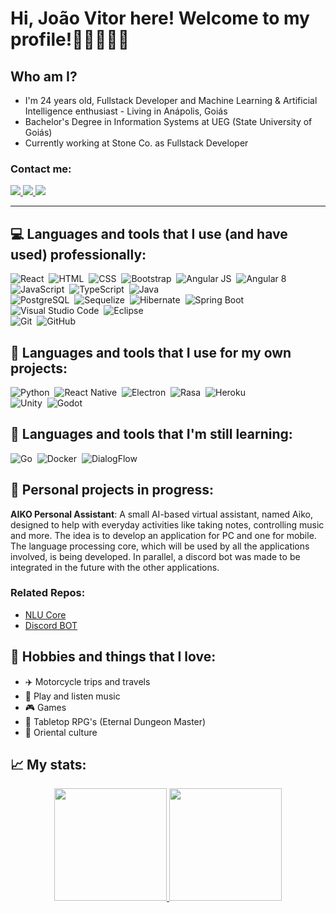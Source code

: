 

<!--
**JoaoVFelipe/JoaoVFelipe** is a ✨ _special_ ✨ repository because its `README.md` (this file) appears on your GitHub profile.-->

# Hi, João Vitor here! Welcome to my profile!👋🏼👨🏻‍💻

## Who am I?
  * I'm 24 years old, Fullstack Developer and Machine Learning & Artificial Intelligence enthusiast - Living in Anápolis, Goiás <br />
  * Bachelor's Degree in Information Systems at UEG (State University of Goiás) <br />
  * Currently working at Stone Co. as Fullstack Developer <br />
  
  ### Contact me:
  <div>
    <a href="https://www.linkedin.com/in/joaovitorfelipedossantos/" target="_blank">
      <img src="https://img.shields.io/badge/-LinkedIn-%230077B5?style=flat-square&logo=linkedin&logoColor=white&logoWidth=10" target="_blank">
    </a>
    <a href="mailto:joaovitor.felipesantos@gmail.com" target="_blank">
      <img src="https://img.shields.io/badge/Gmail-D14836?style=flat-square&logo=gmail&logoColor=white&logoWidth=10" target="_blank">
    </a>
    <a href="https://steamcommunity.com/id/korogishi" target="_blank">
      <img src="https://img.shields.io/badge/Steam-010514?style=flat-square&logo=steam&logoColor=white&logoWidth=15" target="_blank">
    </a>
  </div>
<hr />
  
## :computer: Languages and tools that I use (and have used) professionally:
![React](https://img.shields.io/badge/-React-05122A?style=flat&logo=react)&nbsp;
![HTML](https://img.shields.io/badge/-HTML-05122A?style=flat&logo=HTML5)&nbsp;
![CSS](https://img.shields.io/badge/-CSS-05122A?style=flat&logo=CSS3&logoColor=1572B6)&nbsp;
![Bootstrap](https://img.shields.io/badge/-Bootstrap-05122A?style=flat&logo=bootstrap&logoColor=563D7C)&nbsp;
![Angular JS](https://img.shields.io/badge/-Angular%20JS-05122A?style=flat&logo=AngularJS)&nbsp;
![Angular 8](https://img.shields.io/badge/-Angular%208-05122A?style=flat&logo=Angular)&nbsp;
<br />
![JavaScript](https://img.shields.io/badge/-JavaScript-05122A?style=flat&logo=javascript)&nbsp;
![TypeScript](https://img.shields.io/badge/-TypeScript-05122A?style=flat&logo=typescript)&nbsp;
![Java](https://img.shields.io/badge/-Java-05122A?style=flat&logo=Java&logoColor=FFA518)&nbsp;
<br />
![PostgreSQL](https://img.shields.io/badge/-PostgreSQL-05122A?style=flat&logo=PostgreSQL)&nbsp;
![Sequelize](https://img.shields.io/badge/-Sequelize-05122A?style=flat&logo=Sequelize)&nbsp;
![Hibernate](https://img.shields.io/badge/-Hibernate-05122A?style=flat&logo=Hibernate)&nbsp;
![Spring Boot](https://img.shields.io/badge/-Spring%20Boot-05122A?style=flat&logo=springboot)&nbsp;
<br />
![Visual Studio Code](https://img.shields.io/badge/-Visual%20Studio%20Code-05122A?style=flat&logo=visual-studio-code&logoColor=007ACC)&nbsp;
![Eclipse](https://img.shields.io/badge/-Eclipse-05122A?style=flat&logo=eclipse-ide&logoColor=2C2255)&nbsp;
<br />
![Git](https://img.shields.io/badge/-Git-05122A?style=flat&logo=git)&nbsp;
![GitHub](https://img.shields.io/badge/-GitHub-05122A?style=flat&logo=github)&nbsp;

## :telescope: Languages and tools that I use for my own projects:
![Python](https://img.shields.io/badge/-Python-05122A?style=flat&logo=python&logoColor=007ACC)&nbsp;
![React Native](https://img.shields.io/badge/-React%20Native-05122A?style=flat&logo=react)&nbsp;
![Electron](https://img.shields.io/badge/-Electron-05122A?style=flat&logo=electron)&nbsp;
![Rasa](https://img.shields.io/badge/-Rasa%20NLU-05122A?style=flat&logo=rasa&logoColor=007ACC)&nbsp;
![Heroku](https://img.shields.io/badge/-Heroku-05122A?style=flat&logo=heroku)&nbsp;
<br />
![Unity](https://img.shields.io/badge/-Unity-05122A?style=flat&logo=unity)&nbsp;
![Godot](https://img.shields.io/badge/-Godot-05122A?style=flat&logo=godot-engine)&nbsp;

## :notebook: Languages and tools that I'm still learning:
![Go](https://img.shields.io/badge/-Go-05122A?style=flat&logo=go)&nbsp;
![Docker](https://img.shields.io/badge/-Docker-05122A?style=flat&logo=docker)&nbsp;
![DialogFlow](https://img.shields.io/badge/-DialogFlow-05122A?style=flat&logo=dialogflow)&nbsp;

## :wrench: Personal projects in progress:
<div display="inline-block">
 <span> 
   <b>AIKO Personal Assistant</b>: A small AI-based virtual assistant, named Aiko, designed to help with everyday activities like taking notes, controlling music and more. The idea is to develop an application for PC and one for mobile. The language processing core, which will be used by all the applications involved, is being developed. In parallel, a discord bot was made to be integrated in the future with the other applications. 
 </span>
</div>

### Related Repos:
* [NLU Core](https://github.com/JoaoVFelipe/aiko-core)
* [Discord BOT](https://github.com/JoaoVFelipe/aiko-discord-bot)

## :izakaya_lantern: Hobbies and things that I love:
* :airplane: Motorcycle trips and travels
* :guitar: Play and listen music
* :video_game: Games
* :game_die: Tabletop RPG's (Eternal Dungeon Master)
* :japanese_castle: Oriental culture

## :chart_with_upwards_trend: My stats:
<p align="center">
  <a href="https://github.com/JoaoVFelipe">
      <img height="180em" src="https://github-readme-stats.vercel.app/api?username=JoaoVFelipe&show_icons=true&theme=dracula&include_all_commits=true&count_private=true"/>
    <img height="180em" src="https://github-readme-stats.vercel.app/api/top-langs/?username=JoaoVFelipe&layout=compact&langs_count=7&theme=dracula"/>
  </a>
</p>

